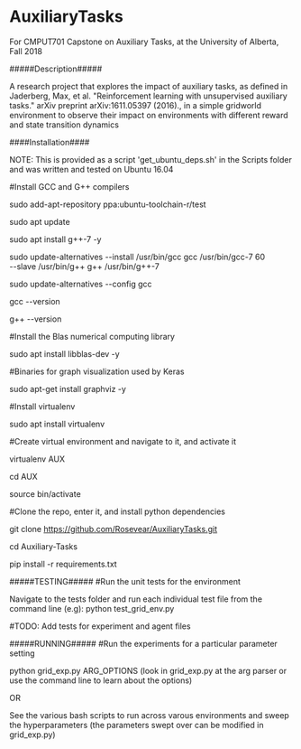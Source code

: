 # AuxiliaryTasks
For CMPUT701 Capstone on Auxiliary Tasks, at the University of Alberta, Fall 2018

#####Description#####

A research project that explores the impact of auxiliary tasks, as defined in Jaderberg, Max, et al. "Reinforcement learning with unsupervised auxiliary tasks." arXiv preprint arXiv:1611.05397 (2016).,
in a simple gridworld environment to observe their impact on environments with different reward and state transition dynamics

####Installation####

NOTE: This is provided as a script 'get_ubuntu_deps.sh' in the Scripts folder and was written and tested on Ubuntu 16.04

#Install GCC and G++ compilers

sudo add-apt-repository ppa:ubuntu-toolchain-r/test

sudo apt update

sudo apt install g++-7 -y

sudo update-alternatives --install /usr/bin/gcc gcc /usr/bin/gcc-7 60 \
                         --slave /usr/bin/g++ g++ /usr/bin/g++-7

sudo update-alternatives --config gcc

gcc --version

g++ --version

#Install the Blas numerical computing library

sudo apt install libblas-dev -y

#Binaries for graph visualization used by Keras

sudo apt-get install graphviz -y

#Install virtualenv

sudo apt install virtualenv

#Create virtual environment and navigate to it, and activate it

virtualenv AUX

cd AUX

source bin/activate

#Clone the repo, enter it, and install python dependencies

git clone https://github.com/Rosevear/AuxiliaryTasks.git

cd Auxiliary-Tasks

pip install -r requirements.txt

#####TESTING#####
#Run the unit tests for the environment

Navigate to the tests folder and run each individual test file from the command line (e.g): python test_grid_env.py

#TODO: Add tests for experiment and agent files

#####RUNNING#####
#Run the experiments for a particular parameter setting 

python grid_exp.py ARG_OPTIONS (look in grid_exp.py at the arg parser or use the command line to learn about the options)

OR

See the various bash scripts to run across varous environments and sweep the hyperparameters (the parameters swept over can be modified in grid_exp.py)

